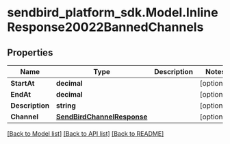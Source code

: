 
# sendbird_platform_sdk.Model.InlineResponse20022BannedChannels

## Properties

Name | Type | Description | Notes
------------ | ------------- | ------------- | -------------
**StartAt** | **decimal** |  | [optional] 
**EndAt** | **decimal** |  | [optional] 
**Description** | **string** |  | [optional] 
**Channel** | [**SendBirdChannelResponse**](.md) |  | [optional] 

[[Back to Model list]](../README.md#documentation-for-models)
[[Back to API list]](../README.md#documentation-for-api-endpoints)
[[Back to README]](../README.md)

